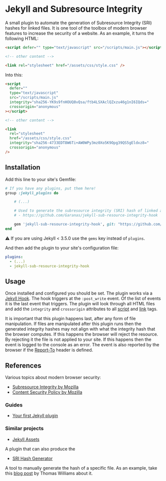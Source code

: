 # Jekyll and Subresource Integrity

A small plugin to automate the generation of Subresource Integrity (SRI) hashes for linked files. It is one tool of the toolbox of modern browser features to increase the security of a website. As an example, it turns the following HTML:

```html
<script defer="" type="text/javascript" src="/scripts/main.js"></script>

<!-- other content -->

<link rel="stylesheet" href="/assets/css/style.css" />
```

Into this:

```html
<script
  defer=""
  type="text/javascript"
  src="/scripts/main.js"
  integrity="sha256-YK9s9fnHOUQ8vQsa/ftb4LSXAclQZxzu46g1nI6IQds="
  crossorigin="anonymous"
></script>

<!-- other content -->

<link
  rel="stylesheet"
  href="/assets/css/style.css"
  integrity="sha256-4733EDT8W6Ti+AW0WPy3mz0Xo5K9Opg39QS5gEldxz8="
  crossorigin="anonymous"
/>
```

## Installation

Add this line to your site's Gemfile:

```ruby
# If you have any plugins, put them here!
group :jekyll_plugins do

    # (...)

    # Used to generate the subresource integrity (SRI) hash of linked assets.
    # - https://github.com/Garanas/jekyll-sub-resource-integrity-hook

    gem 'jekyll-sub-resource-integrity-hook', git: "https://github.com/Garanas/jekyll-sub-resource-integrity-hook"
end
```

:warning: If you are using Jekyll < 3.5.0 use the `gems` key instead of `plugins`.

And then add the plugin to your site's configuration file:

```yaml
plugins:
  - (...)
  - jekyll-sub-resource-integrity-hook
```

## Usage

Once installed and configured you should be set. The plugin works via a [Jekyll Hook](https://jekyllrb.com/docs/plugins/hooks/). The hook triggers at the `:post_write` event. Of the list of events it is the last event that triggers. The plugin will look through all HTML files and add the `integrity` and `crossorigin` attributes to all [script](https://developer.mozilla.org/en-US/docs/Web/HTML/Element/script) and [link](https://developer.mozilla.org/en-US/docs/Web/HTML/Element/link) tags.

It is important that this plugin happens last, after any form of file manipulation. If files are manipulated after this plugin runs then the generated integrity hashes may not align with what the integrity hash that the browser computes. If this happens the browser will reject the resource. By rejecting it the file is not applied to your site. If this happens then the event is logged to the console as an error. The event is also reported by the browser if the [Report-To](https://developer.mozilla.org/en-US/docs/Web/HTTP/Headers/Content-Security-Policy/report-to) header is defined.

## References

Various topics about modern browser security:

- [Subresource Integrity by Mozilla](https://www.keycdn.com/support/what-is-cache-busting)
- [Content Security Policy by Mozilla](https://developer.mozilla.org/en-US/docs/Web/HTTP/CSP)

### Guides

- [Your first Jekyll plugin](https://perseus333.github.io/blog/jekyll-first-plugin)

### Similar projects

- [Jekyll Assets](https://github.com/envygeeks/jekyll-assets)

A plugin that can also produce the

- [SRI Hash Generator](https://www.srihash.org/)

A tool to manually generate the hash of a specific file. As an example, take this [blog post](https://thomasswilliams.github.io/development/2022/04/28/subresource-integrity.html) by Thomas Williams about it.

